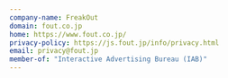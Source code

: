 ```yaml
---
company-name: FreakOut
domain: fout.co.jp
home: https://www.fout.co.jp/
privacy-policy: https://js.fout.jp/info/privacy.html
email: privacy@fout.jp
member-of: "Interactive Advertising Bureau (IAB)"
---
```





